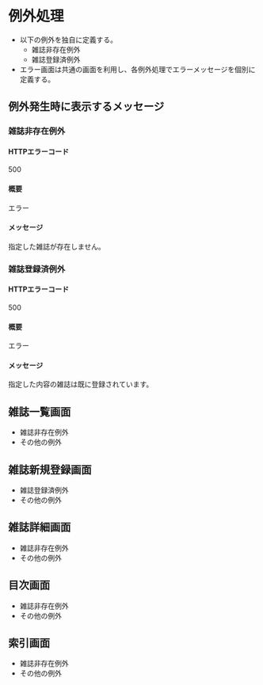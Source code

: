 # 例外処理
- 以下の例外を独自に定義する。
    - 雑誌非存在例外
    - 雑誌登録済例外
- エラー画面は共通の画面を利用し、各例外処理でエラーメッセージを個別に定義する。

## 例外発生時に表示するメッセージ
### 雑誌非存在例外
#### HTTPエラーコード
500
#### 概要
エラー
#### メッセージ
指定した雑誌が存在しません。

### 雑誌登録済例外
#### HTTPエラーコード
500
#### 概要
エラー
#### メッセージ
指定した内容の雑誌は既に登録されています。

## 雑誌一覧画面
- 雑誌非存在例外
- その他の例外

## 雑誌新規登録画面
- 雑誌登録済例外
- その他の例外

## 雑誌詳細画面
- 雑誌非存在例外
- その他の例外

## 目次画面
- 雑誌非存在例外
- その他の例外

## 索引画面
- 雑誌非存在例外
- その他の例外
